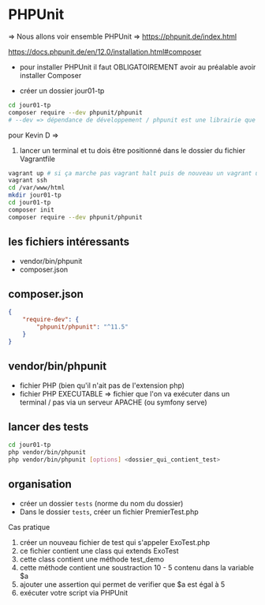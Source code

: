 # PHPUnit 


=> Nous allons voir ensemble PHPUnit 
=> <https://phpunit.de/index.html>

<https://docs.phpunit.de/en/12.0/installation.html#composer>

- pour installer PHPUnit il faut OBLIGATOIREMENT avoir au préalable avoir installer Composer

- créer un dossier jour01-tp

```sh 
cd jour01-tp
composer require --dev phpunit/phpunit
# --dev => dépendance de développement / phpunit est une librairie que l'on doit utiliser UNIQUEMENT sur les machines de dev
```

pour Kevin D => 

1. lancer un terminal et tu dois être positionné dans le dossier du fichier Vagrantfile 

```sh
vagrant up # si ça marche pas vagrant halt puis de nouveau un vagrant up
vagrant ssh
cd /var/www/html
mkdir jour01-tp
cd jour01-tp
composer init 
composer require --dev phpunit/phpunit
```


## les fichiers intéressants 

- vendor/bin/phpunit
- composer.json 

## composer.json 

```json 
{
    "require-dev": {
        "phpunit/phpunit": "^11.5"
    }
}
```

## vendor/bin/phpunit 

- fichier PHP (bien qu'il n'ait pas de l'extension php)
- fichier PHP EXECUTABLE => fichier que l'on va exécuter dans un terminal / pas via un serveur APACHE (ou symfony serve)

## lancer des tests 

```sh
cd jour01-tp
php vendor/bin/phpunit 
php vendor/bin/phpunit [options] <dossier_qui_contient_test>
```

## organisation

- créer un dossier `tests` (norme du nom du dossier)
- Dans le dossier `tests`, créer un fichier PremierTest.php


Cas pratique

1. créer un nouveau fichier de test qui s'appeler ExoTest.php
2. ce fichier contient une class qui extends ExoTest
3. cette class contient une méthode test_demo
4. cette méthode contient une soustraction 10 - 5 contenu dans la variable $a
5. ajouter une assertion qui permet de verifier que $a est égal à 5
6. exécuter votre script via PHPUnit 

